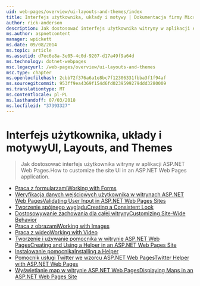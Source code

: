 ```yaml
---
uid: web-pages/overview/ui-layouts-and-themes/index
title: Interfejs użytkownika, układy i motywy | Dokumentacja firmy Microsoft
author: rick-anderson
description: Jak dostosować interfejs użytkownika witryny w aplikacji ASP.NET Web Pages.
ms.author: aspnetcontent
manager: wpickett
ms.date: 09/08/2014
ms.topic: article
ms.assetid: d7ec6e8a-3e05-4c0d-9207-d17a49f9a64d
ms.technology: dotnet-webpages
msc.legacyurl: /web-pages/overview/ui-layouts-and-themes
msc.type: chapter
ms.openlocfilehash: 2cbb72f376a6a1e8bc7f12306331fbba3f1f94af
ms.sourcegitcommit: 953ff9ea4369f154d6fd0239599279ddd3280009
ms.translationtype: MT
ms.contentlocale: pl-PL
ms.lasthandoff: 07/03/2018
ms.locfileid: "37393327"
---
```

<a name="ui-layouts-and-themes"></a><span data-ttu-id="f57ac-103">Interfejs użytkownika, układy i motywy</span><span class="sxs-lookup"><span data-stu-id="f57ac-103">UI, Layouts, and Themes</span></span>
====================
> <span data-ttu-id="f57ac-104">Jak dostosować interfejs użytkownika witryny w aplikacji ASP.NET Web Pages.</span><span class="sxs-lookup"><span data-stu-id="f57ac-104">How to customize the site UI in an ASP.NET Web Pages application.</span></span>


- [<span data-ttu-id="f57ac-105">Praca z formularzami</span><span class="sxs-lookup"><span data-stu-id="f57ac-105">Working with Forms</span></span>](4-working-with-forms.md)
- [<span data-ttu-id="f57ac-106">Weryfikacja danych wejściowych użytkownika w witrynach ASP.NET Web Pages</span><span class="sxs-lookup"><span data-stu-id="f57ac-106">Validating User Input in ASP.NET Web Pages Sites</span></span>](validating-user-input-in-aspnet-web-pages-sites.md)
- [<span data-ttu-id="f57ac-107">Tworzenie spójnego wyglądu</span><span class="sxs-lookup"><span data-stu-id="f57ac-107">Creating a Consistent Look</span></span>](3-creating-a-consistent-look.md)
- [<span data-ttu-id="f57ac-108">Dostosowywanie zachowania dla całej witryny</span><span class="sxs-lookup"><span data-stu-id="f57ac-108">Customizing Site-Wide Behavior</span></span>](18-customizing-site-wide-behavior.md)
- [<span data-ttu-id="f57ac-109">Praca z obrazami</span><span class="sxs-lookup"><span data-stu-id="f57ac-109">Working with Images</span></span>](9-working-with-images.md)
- [<span data-ttu-id="f57ac-110">Praca z wideo</span><span class="sxs-lookup"><span data-stu-id="f57ac-110">Working with Video</span></span>](10-working-with-video.md)
- [<span data-ttu-id="f57ac-111">Tworzenie i używanie pomocnika w witrynie ASP.NET Web Pages</span><span class="sxs-lookup"><span data-stu-id="f57ac-111">Creating and Using a Helper in an ASP.NET Web Pages Site</span></span>](creating-and-using-a-helper-in-an-aspnet-web-pages-site.md)
- [<span data-ttu-id="f57ac-112">Instalowanie pomocnika</span><span class="sxs-lookup"><span data-stu-id="f57ac-112">Installing a Helper</span></span>](installing-helpers.md)
- [<span data-ttu-id="f57ac-113">Pomocnik usługi Twitter we wzorcu ASP.NET Web Pages</span><span class="sxs-lookup"><span data-stu-id="f57ac-113">Twitter Helper with ASP.NET Web Pages</span></span>](twitter-helper.md)
- [<span data-ttu-id="f57ac-114">Wyświetlanie map w witrynie ASP.NET Web Pages</span><span class="sxs-lookup"><span data-stu-id="f57ac-114">Displaying Maps in an ASP.NET Web Pages Site</span></span>](displaying-maps-in-an-aspnet-web-pages-site.md)
